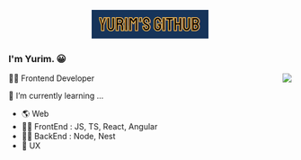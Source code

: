 <p align="center">
  <img src="https://github.com/yurim22/yurim22/blob/main/svg-animation/yurim-github.gif" alt="svg-animation" />
</p>

### I'm Yurim. 😀

<img align="right" src="https://github-readme-stats.vercel.app/api?username=yurim22&hide=contribs,prs&show_icons=true&theme=radical">

👩‍💻 Frontend Developer

🌱 I’m currently learning ...

- 🌎 Web
- 🏄‍♀️ FrontEnd : JS, TS, React, Angular
- 🧗‍♀️ BackEnd : Node, Nest
- 🌸 UX
